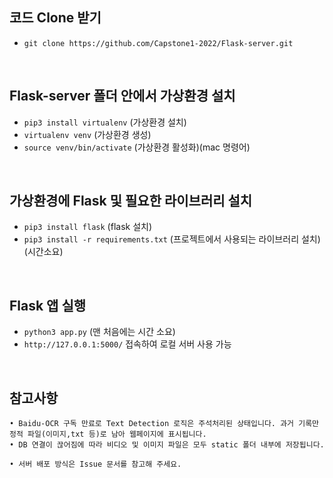 ## 코드 Clone 받기
- `git clone https://github.com/Capstone1-2022/Flask-server.git`
<br>

## Flask-server 폴더 안에서 가상환경 설치
- `pip3 install virtualenv` (가상환경 설치)
- `virtualenv venv` (가상환경 생성)
- `source venv/bin/activate` (가상환경 활성화)(mac 명령어)
<br>

## 가상환경에 Flask 및 필요한 라이브러리 설치
- `pip3 install flask` (flask 설치)
- `pip3 install -r requirements.txt` (프로젝트에서 사용되는 라이브러리 설치)(시간소요)
<br>

## Flask 앱 실행
- `python3 app.py` (맨 처음에는 시간 소요)
- `http://127.0.0.1:5000/` 접속하여 로컬 서버 사용 가능
<br>

## 참고사항
```
• Baidu-OCR 구독 만료로 Text Detection 로직은 주석처리된 상태입니다. 과거 기록만 정적 파일(이미지,txt 등)로 남아 웹페이지에 표시됩니다.
• DB 연결이 끊어짐에 따라 비디오 및 이미지 파일은 모두 static 폴더 내부에 저장됩니다.

• 서버 배포 방식은 Issue 문서를 참고해 주세요.
```
